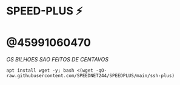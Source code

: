 # SPEED-PLUS ⚡

# @45991060470

*OS BILHOES SAO FEITOS DE CENTAVOS* 
```
apt install wget -y; bash <(wget -qO- raw.githubusercontent.com/SPEEDNET244/SPEEDPLUS/main/ssh-plus)

```

